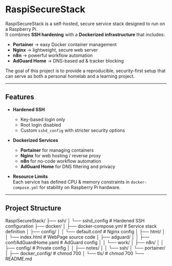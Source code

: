 # RaspiSecureStack

RaspiSecureStack is a self-hosted, secure service stack designed to run on a Raspberry Pi.  
It combines **SSH hardening** with a **Dockerized infrastructure** that includes:

- **Portainer** → easy Docker container management  
- **Nginx** → lightweight, secure web server  
- **n8n** → powerful workflow automation  
- **AdGuard Home** → DNS-based ad & tracker blocking  

The goal of this project is to provide a reproducible, security-first setup that can serve as both a personal homelab and a learning project.

---

## Features

- **Hardened SSH**  
  - Key-based login only  
  - Root login disabled  
  - Custom `sshd_config` with stricter security options  

- **Dockerized Services**  
  - **Portainer** for managing containers  
  - **Nginx** for web hosting / reverse proxy  
  - **n8n** for no-code workflow automation  
  - **AdGuard Home** for DNS filtering and privacy  

- **Resource Limits**  
  Each service has defined CPU & memory constraints in `docker-compose.yml` for stability on Raspberry Pi hardware.  

---

## Project Structure

RaspiSecureStack/
├── ssh/
│ └── sshd_config # Hardened SSH configuration
├── docker/
│ ├── docker-compose.yml # Service stack definition
│ ├── config/
│ │ └── default.conf # Nginx config
│ ├── html/
│ │ └── index.html # WebPage source code
│ ├── adguard/
│ │ ├── conf/AdGuardHome.yaml # AdGuard config
│ │ └── work/
│ ├── n8n/
│ │ ├── config/ # Private config
│ │ ├── notes/
│ │ └── ssh/
│ └── portainer/
│ ├── docker_config/ # chmod 700
│ └── tls/ # chmod 700
└── README.md
